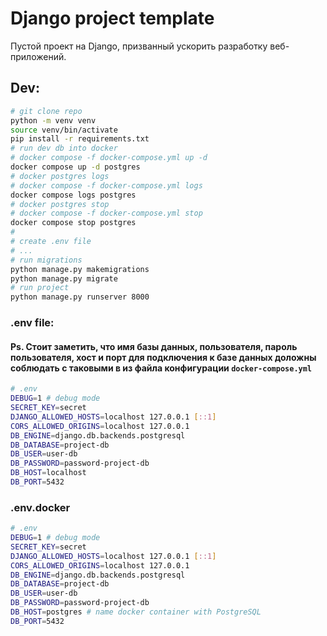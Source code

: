 # Django project template
Пустой проект на Django, призванный ускорить разработку веб-приложений.
## Dev:
```bash
# git clone repo
python -m venv venv
source venv/bin/activate
pip install -r requirements.txt
# run dev db into docker
# docker compose -f docker-compose.yml up -d
docker compose up -d postgres 
# docker postgres logs
# docker compose -f docker-compose.yml logs
docker compose logs postgres   
# docker postgres stop
# docker compose -f docker-compose.yml stop
docker compose stop postgres 
# 
# create .env file
# ...
# run migrations
python manage.py makemigrations
python manage.py migrate
# run project
python manage.py runserver 8000 
```
### .env file:
#### Ps. Стоит заметить, что имя базы данных, пользователя, пароль пользователя, хост и порт для подключения к базе данных доложны соблюдать с таковыми в из файла конфигурации `docker-compose.yml`
```bash
# .env
DEBUG=1 # debug mode
SECRET_KEY=secret
DJANGO_ALLOWED_HOSTS=localhost 127.0.0.1 [::1]
CORS_ALLOWED_ORIGINS=localhost 127.0.0.1
DB_ENGINE=django.db.backends.postgresql
DB_DATABASE=project-db
DB_USER=user-db
DB_PASSWORD=password-project-db
DB_HOST=localhost
DB_PORT=5432
```
### .env.docker
```bash
# .env
DEBUG=1 # debug mode
SECRET_KEY=secret
DJANGO_ALLOWED_HOSTS=localhost 127.0.0.1 [::1]
CORS_ALLOWED_ORIGINS=localhost 127.0.0.1
DB_ENGINE=django.db.backends.postgresql
DB_DATABASE=project-db
DB_USER=user-db
DB_PASSWORD=password-project-db
DB_HOST=postgres # name docker container with PostgreSQL
DB_PORT=5432
```
